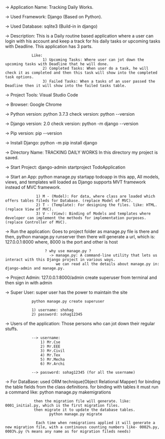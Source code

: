 
-> Application Name: Tracking Daily Works.

-> Used Framework: Django (Based on Python). 

-> Used Database: sqlite3 (Build-in in django)

-> Description: This is a Daily routine based application where a user can login with his account and keep a track for his daily tasks or upcoming tasks with Deadline.
			    This application has 3 parts.
			 
			    Like:
					 1) Upcoming Tasks: Where user can jot down the upcoming tasks with Deadline that he will done.
					 2) Completed Tasks: When user do a task, he will check it as completed and then this task will show into the completed task options.
					 3) Failed Tasks: When a tasks of an user passed the Deadline then it will show into the failed tasks table.
			 

-> Project Tools: Visual Studio Code

-> Browser: Google Chrome

-> Python version: python 3.7.3 
				   check version: python --version
				
-> Django version: 2.0
				   check version: python -m django --version
				
-> Pip version: pip --version

-> Install Django: python -m pip install django

-> Directory Name: TRACKING DAILY WORKS
				   In this directory my project is saved.
				
-> Start Project: django-admin startproject TodoApplication

-> Start an App: python manage.py startapp todoapp
				 in this app, All models, views, and templates will loaded as Django supports MVT framework instead of MVC framework.
				  
				  1) M - (Model): For data, where class are loaded which offers tables fileds for Database. (replace Model of MVC).
				  2) T - (Template): For designing the files. like: HTML. (replace View of MVC).
				  3) V - (View): Binding of Models and templates where developer can implement the methods for implementation purposes. (replace Controller of MVC).
			  
-> Run the application: Goes to project folder as manage.py file is there and then,
					    python manage.py runserver
					    then there will generate a url, which is: 127.0.0.1:8000   where, 8000 is the port and other is host 
					 
					  ? why use manage.py ?
						-> manage.py: A command-line utility that lets us interact with this Django project in various ways. 
						   we can read all the details about manage.py in: django-admin and manage.py.
						   

-> Project Admin: 127.0.0.1:8000/admin
			      create superuser from terminal and then sign in with admin
			   

-> Super User: super user has the power to maintain the site

				python manage.py create superuser
				
				1) username: shohag
				2) password: sohag12345
			

-> Users of the application: Those persons who can jot down their regular stuffs.
			
				--> username:
					1) Mr.Cse
					2) Mr.EEE
					3) Mr.Civil
					4) Mr.Tex
					5) Mr.Mecha
					6) Mr.Archi
					
				--> password: sohag12345 (for all the username)
				

-> For DataBase: used ORM technique(Object Relational Mapper) for binding the table fields from the class definitions.
			     for binding with tables it must run a command like:
						python manage.py makemigrations
						
				 then the migration file will generate. like: 0001_initial.py, which is the first migration files.
				 then migrate it to update the database tables.
						python manage.py migrate
					
				  Each time when remigrations applied it will generate a new migration file, with a continuous counting numbers like- 0002%.py, 0003%.py (% means any name as for migration fileds needs)
				  											
						